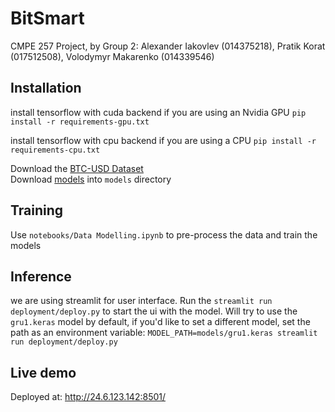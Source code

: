 
# BitSmart

CMPE 257 Project, by Group 2:
Alexander Iakovlev (014375218), Pratik Korat (017512508), Volodymyr Makarenko (014339546)

## Installation

install tensorflow with cuda backend if you are using an Nvidia GPU
`pip install -r requirements-gpu.txt`

install tensorflow with cpu backend if you are using a CPU
`pip install -r requirements-cpu.txt`

Download the [BTC-USD Dataset](https://drive.google.com/file/d/13fxWREs-b4YxLYZnqMvvsYXcFGT_LqbT/view?usp=sharing)  
Download [models](https://drive.google.com/drive/folders/1dJltpgLW0Q6DY-B3LvmTbXhdIR9PoZ5k?usp=sharing) into `models` directory

## Training

Use `notebooks/Data Modelling.ipynb` to pre-process the data and train the models

## Inference

we are using streamlit for user interface. 
Run the `streamlit run deployment/deploy.py` to start the ui with the model.
Will try to use the `gru1.keras` model by default, if you'd like to set a different model, set the path as an environment variable:
`MODEL_PATH=models/gru1.keras streamlit run deployment/deploy.py`

## Live demo

Deployed at: http://24.6.123.142:8501/